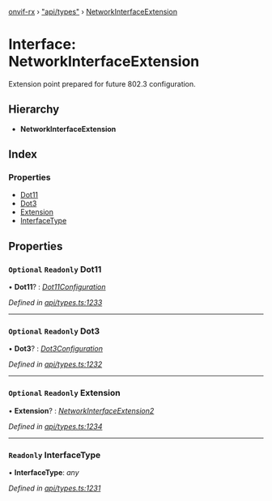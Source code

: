 [onvif-rx](../README.md) › ["api/types"](../modules/_api_types_.md) › [NetworkInterfaceExtension](_api_types_.networkinterfaceextension.md)

# Interface: NetworkInterfaceExtension

Extension point prepared for future 802.3 configuration.

## Hierarchy

* **NetworkInterfaceExtension**

## Index

### Properties

* [Dot11](_api_types_.networkinterfaceextension.md#optional-readonly-dot11)
* [Dot3](_api_types_.networkinterfaceextension.md#optional-readonly-dot3)
* [Extension](_api_types_.networkinterfaceextension.md#optional-readonly-extension)
* [InterfaceType](_api_types_.networkinterfaceextension.md#readonly-interfacetype)

## Properties

### `Optional` `Readonly` Dot11

• **Dot11**? : *[Dot11Configuration](_api_types_.dot11configuration.md)*

*Defined in [api/types.ts:1233](https://github.com/patrickmichalina/onvif-rx/blob/3e9b152/src/api/types.ts#L1233)*

___

### `Optional` `Readonly` Dot3

• **Dot3**? : *[Dot3Configuration](_api_types_.dot3configuration.md)*

*Defined in [api/types.ts:1232](https://github.com/patrickmichalina/onvif-rx/blob/3e9b152/src/api/types.ts#L1232)*

___

### `Optional` `Readonly` Extension

• **Extension**? : *[NetworkInterfaceExtension2](_api_types_.networkinterfaceextension2.md)*

*Defined in [api/types.ts:1234](https://github.com/patrickmichalina/onvif-rx/blob/3e9b152/src/api/types.ts#L1234)*

___

### `Readonly` InterfaceType

• **InterfaceType**: *any*

*Defined in [api/types.ts:1231](https://github.com/patrickmichalina/onvif-rx/blob/3e9b152/src/api/types.ts#L1231)*
